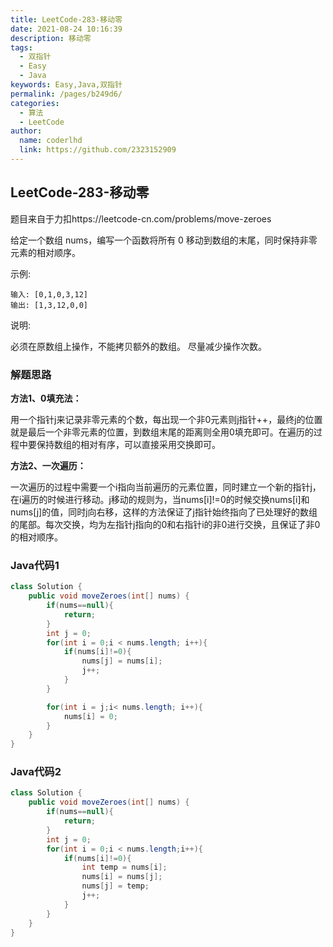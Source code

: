 ```yaml
---
title: LeetCode-283-移动零
date: 2021-08-24 10:16:39
description: 移动零
tags: 
  - 双指针
  - Easy
  - Java
keywords: Easy,Java,双指针
permalink: /pages/b249d6/
categories: 
  - 算法
  - LeetCode
author: 
  name: coderlhd
  link: https://github.com/2323152909
---
```


## LeetCode-283-移动零

题目来自于力扣https://leetcode-cn.com/problems/move-zeroes

给定一个数组 nums，编写一个函数将所有 0 移动到数组的末尾，同时保持非零元素的相对顺序。

示例:

```
输入: [0,1,0,3,12]
输出: [1,3,12,0,0]
```


说明:

必须在原数组上操作，不能拷贝额外的数组。
尽量减少操作次数。

 <!--more-->

### 解题思路

**方法1、0填充法：**

用一个指针j来记录非零元素的个数，每出现一个非0元素则j指针++，最终j的位置就是最后一个非零元素的位置，到数组末尾的距离则全用0填充即可。在遍历的过程中要保持数组的相对有序，可以直接采用交换即可。

**方法2、一次遍历：**

一次遍历的过程中需要一个i指向当前遍历的元素位置，同时建立一个新的指针j，在i遍历的时候进行移动。j移动的规则为，当nums[i]!=0的时候交换nums[i]和nums[j]的值，同时j向右移，这样的方法保证了j指针始终指向了已处理好的数组的尾部。每次交换，均为左指针j指向的0和右指针i的非0进行交换，且保证了非0的相对顺序。

### Java代码1

```java
class Solution {
    public void moveZeroes(int[] nums) {
        if(nums==null){
            return;
        }
        int j = 0;
        for(int i = 0;i < nums.length; i++){
            if(nums[i]!=0){
                nums[j] = nums[i];
                j++;
            }
        }

        for(int i = j;i< nums.length; i++){
            nums[i] = 0;
        }
    }
}
```

### Java代码2

```java
class Solution {
    public void moveZeroes(int[] nums) {
        if(nums==null){
            return;
        }
        int j = 0;
        for(int i = 0;i < nums.length;i++){
            if(nums[i]!=0){
                int temp = nums[i];
                nums[i] = nums[j];
                nums[j] = temp;
                j++;
            }
        }
    }
}
```
